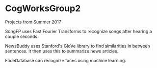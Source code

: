 # CogWorksGroup2
Projects from Summer 2017

SongFP uses Fast Fourier Transforms to recognize songs after hearing a couple seconds.

NewsBuddy uses Stanford's GloVe library to find similarities in between sentences. It then uses this to summarize news articles.

FaceDatabase can recognize faces using machine learning.
